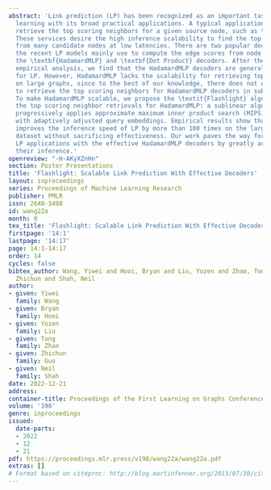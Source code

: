 ```yaml
---
abstract: 'Link prediction (LP) has been recognized as an important task in graph
  learning with its broad practical applications. A typical application of LP is to
  retrieve the top scoring neighbors for a given source node, such as the friend recommendation.
  These services desire the high inference scalability to find the top scoring neighbors
  from many candidate nodes at low latencies. There are two popular decoders that
  the recent LP models mainly use to compute the edge scores from node embeddings:
  the \textbf{HadamardMLP} and \textbf{Dot Product} decoders. After theoretical and
  empirical analysis, we find that the HadamardMLP decoders are generally more effective
  for LP. However, HadamardMLP lacks the scalability for retrieving top scoring neighbors
  on large graphs, since to the best of our knowledge, there does not exist an algorithm
  to retrieve the top scoring neighbors for HadamardMLP decoders in sublinear complexity.
  To make HadamardMLP scalable, we propose the \textit{Flashlight} algorithm to accelerate
  the top scoring neighbor retrievals for HadamardMLP: a sublinear algorithm that
  progressively applies approximate maximum inner product search (MIPS) techniques
  with adaptively adjusted query embeddings. Empirical results show that Flashlight
  improves the inference speed of LP by more than 100 times on the large OGBL-CITATION2
  dataset without sacrificing effectiveness. Our work paves the way for large-scale
  LP applications with the effective HadamardMLP decoders by greatly accelerating
  their inference.'
openreview: "-H-AKyXZnHn"
section: Poster Presentations
title: 'Flashlight: Scalable Link Prediction With Effective Decoders'
layout: inproceedings
series: Proceedings of Machine Learning Research
publisher: PMLR
issn: 2640-3498
id: wang22a
month: 0
tex_title: 'Flashlight: Scalable Link Prediction With Effective Decoders'
firstpage: '14:1'
lastpage: '14:17'
page: 14:1-14:17
order: 14
cycles: false
bibtex_author: Wang, Yiwei and Hooi, Bryan and Liu, Yozen and Zhao, Tong and Guo,
  Zhichun and Shah, Neil
author:
- given: Yiwei
  family: Wang
- given: Bryan
  family: Hooi
- given: Yozen
  family: Liu
- given: Tong
  family: Zhao
- given: Zhichun
  family: Guo
- given: Neil
  family: Shah
date: 2022-12-21
address:
container-title: Proceedings of the First Learning on Graphs Conference
volume: '198'
genre: inproceedings
issued:
  date-parts:
  - 2022
  - 12
  - 21
pdf: https://proceedings.mlr.press/v198/wang22a/wang22a.pdf
extras: []
# Format based on citeproc: http://blog.martinfenner.org/2013/07/30/citeproc-yaml-for-bibliographies/
---
```


